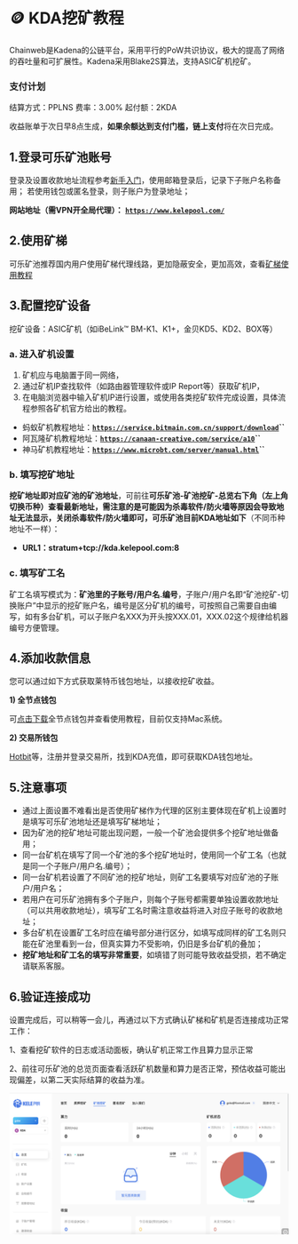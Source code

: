 # 🪙 KDA挖矿教程

Chainweb是Kadena的公链平台，采用平行的PoW共识协议，极大的提高了网络的吞吐量和可扩展性。Kadena采用Blake2S算法，支持ASIC矿机挖矿。

### 支付计划

结算方式：PPLNS       费率：3.00%      起付额：2KDA

收益账单于次日早8点生成，**如果余额达到支付门槛，链上支付**将在次日完成。

## 1.登录可乐矿池账号

登录及设置收款地址流程参考[新手入门](../../)，使用邮箱登录后，记录下子账户名称备用；
若使用钱包或匿名登录，则子账户为登录地址；

**网站地址（需VPN开全局代理）：** [**`https://www.kelepool.com/`**](https://www.kelepool.com/)

## 2.使用矿梯

可乐矿池推荐国内用户使用矿梯代理线路，更加隐蔽安全，更加高效，查看[矿梯使用教程](../ladder.md)

## 3.配置挖矿设备

挖矿设备：ASIC矿机（如iBeLink™ BM-K1、K1+，金贝KD5、KD2、BOX等）

### a. 进入矿机设置

1. 矿机应与电脑置于同一网络，
2. 通过矿机IP查找软件（如路由器管理软件或IP Report等）获取矿机IP，
3. 在电脑浏览器中输入矿机IP进行设置，或使用各类挖矿软件完成设置，具体流程参照各矿机官方给出的教程。

* 蚂蚁矿机教程地址：[**`https://service.bitmain.com.cn/support/download`**](https://service.bitmain.com.cn/support/download)**``**
* 阿瓦隆矿机教程地址：[**`https://canaan-creative.com/service/a10`**](https://canaan-creative.com/service/a10)**``**
* 神马矿机教程地址：[**`https://www.microbt.com/server/manual.html`**](https://www.microbt.com/server/manual.html)**``**

### b. 填写挖矿地址

**挖矿地址即对应矿池的矿池地址**，可前往**可乐矿池-矿池挖矿-总览右下角（左上角切换币种）**查看最新地址，需注意的是可能因为杀毒软件/防火墙等原因会导致地址无法显示，关闭杀毒软件/防火墙即可，可乐矿池目前KDA**地址如下**（不同币种地址不一样）：&#x20;

* **URL1：stratum+tcp://kda.kelepool.com:8**

### c. 填写矿工名

矿工名填写模式为：**矿池里的子账号/用户名.编号**，子账户/用户名即“矿池挖矿-切换账户”中显示的挖矿账户名，编号是区分矿机的编号，可按照自己需要自由编写，如有多台矿机，可以子账户名XXX为开头按XXX.01，XXX.02这个规律给机器编号方便管理。

## 4.添加收款信息

您可以通过如下方式获取莱特币钱包地址，以接收挖矿收益。

**1) 全节点钱包**

可[点击下载](https://www.kadena.io/chainweaver-support)全节点钱包并查看使用教程，目前仅支持Mac系统。

**2) 交易所钱包**

[Hotbit](https://www.hotbit.io/)等，注册并登录交易所，找到KDA充值，即可获取KDA钱包地址。

## 5.注意事项

* 通过上面设置不难看出是否使用矿梯作为代理的区别主要体现在矿机上设置时是填写可乐矿池地址还是填写矿梯地址；
* 因为矿池的挖矿地址可能出现问题，一般一个矿池会提供多个挖矿地址做备用；
* 同一台矿机在填写了同一个矿池的多个挖矿地址时，使用同一个矿工名（也就是同一个子账户/用户名.编号）；
* 同一台矿机若设置了不同矿池的挖矿地址，则矿工名要填写对应矿池的子账户/用户名；
* 若用户在可乐矿池拥有多个子账户，则每个子账号都需要单独设置收款地址（可以共用收款地址），填写矿工名时需注意收益将进入对应子账号的收款地址；
* 多台矿机在设置矿工名时应在编号部分进行区分，如填写成同样的矿工名则只能在矿池里看到一台，但真实算力不受影响，仍旧是多台矿机的叠加；
* **挖矿地址和矿工名的填写非常重要**，如填错了则可能导致收益受损，若不确定请联系客服。

## 6.验证连接成功

设置完成后，可以稍等一会儿，再通过以下方式确认矿梯和矿机是否连接成功正常工作：

1、查看挖矿软件的日志或活动面板，确认矿机正常工作且算力显示正常&#x20;

2、前往可乐矿池的总览页面查看活跃矿机数量和算力是否正常，预估收益可能出现偏差，以第二天实际结算的收益为准。

![](<../../.gitbook/assets/new/kda.png>)
